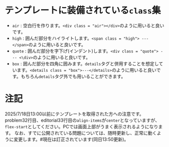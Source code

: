 # テンプレートに装備されている`class`集

- `air` : 空白行を作ります。`<div class = "air"></div>`のように用いると良いです。
- `high` : 囲んだ部分をハイライトします。`<span class = "high"> --- </span>`のように用いると良いです。
- `quote` : 囲んだ部分を字下げ(インデント)します。`<div class = "quote"> --- <\div>`のように用いると良いです。
- `box` : 囲んだ部分を四角に囲みます。`details`タグと併用することを想定しています。`<details class = "box">---</details>`のように用いると良いです。もちろん`details`タグ外でも用いることができます。


# 注記
2025/7/18日13:00以前にテンプレートを取得された方への注意です。
problem32行目、editorial33行目の`align-items`が`center`となっていますが、`flex-start`としてください。PCでは画面上部がうまく表示されるようになります。
なお、すでに公開されている問題については、随時更新し、正常に動くように変更します。#現在は訂正されています(同日13:50更新)。
